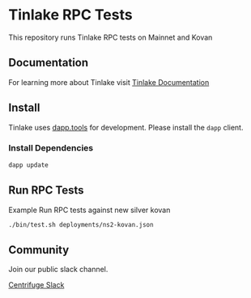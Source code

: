 # Tinlake RPC Tests
This repository runs Tinlake RPC tests on Mainnet and Kovan

## Documentation
For learning more about Tinlake visit [Tinlake Documentation](https://developer.centrifuge.io/tinlake/overview/introduction/)

## Install
Tinlake uses [dapp.tools](https://github.com/dapphub/dapptools) for development. Please install the `dapp` client. 

### Install Dependencies
```bash 
dapp update
```

## Run RPC Tests
Example Run RPC tests against new silver kovan
```bash
./bin/test.sh deployments/ns2-kovan.json 
```

## Community
Join our public slack channel.

[Centrifuge Slack](http://centrifuge.io/slack)
